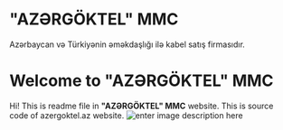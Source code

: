 # "AZƏRGÖKTEL" MMC
Azərbaycan və Türkiyənin əməkdaşlığı ilə kabel satış firmasıdır.


# Welcome to "AZƏRGÖKTEL" MMC

Hi! This is readme file in **"AZƏRGÖKTEL" MMC** website. This is source code of azergoktel.az website.
![enter image description here](https://raw.githubusercontent.com/azer1ghost/azergoktelMMC/master/screencapture-file-C-Users-Azer-Desktop-www-azergoktel-az-index-html-2020-07-17-12_14_58.png)



